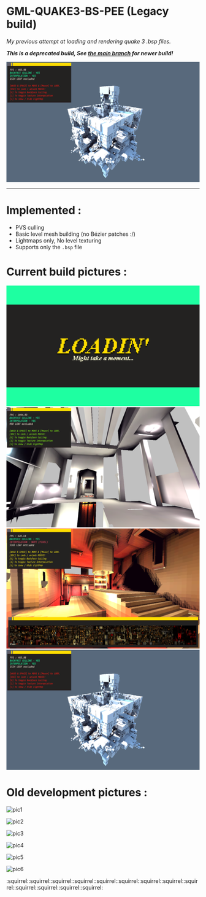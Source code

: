 # GML-QUAKE3-BS-PEE (Legacy build)
*My previous attempt at loading and rendering quake 3 .bsp files.*

***This is a deprecated build, See [the main branch](https://github.com/TandyRum1024/gml-q3-bsp-loader/tree/master) for newer build!***

![title](imgs/BSP_OLD_3.png)

------------

# Implemented :
* PVS culling
* Basic level mesh building (no Bézier patches :/)
* Lightmaps only, No level texturing
* Supports only the `.bsp` file

# Current build pictures :
![pic1](imgs/BSP_OLD_LOADING.png)
![pic1](imgs/BSP_OLD_1.png)
![pic1](imgs/BSP_OLD_2.png)
![pic1](imgs/BSP_OLD_3.png)

# Old development pictures :
![pic1](https://TandyRum1024.github.io/gml-q3-bsp/img1.png)

![pic2](https://TandyRum1024.github.io/gml-q3-bsp/img2.png)

![pic3](https://TandyRum1024.github.io/gml-q3-bsp/img3.png)

![pic4](https://TandyRum1024.github.io/gml-q3-bsp/img4.png)

![pic5](https://TandyRum1024.github.io/gml-q3-bsp/img5.png)

![pic6](https://TandyRum1024.github.io/gml-q3-bsp/img6.png)

:squirrel::squirrel::squirrel::squirrel::squirrel::squirrel::squirrel::squirrel::squirrel::squirrel::squirrel::squirrel::squirrel: